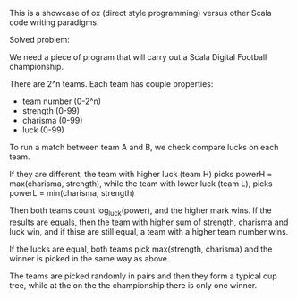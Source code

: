 This is a showcase of ox (direct style programming) versus other Scala code writing paradigms.

Solved problem:

We need a piece of program that will carry out a Scala Digital Football championship.

There are 2^n teams. Each team has couple properties:

* team number (0-2^n)
* strength (0-99)
* charisma (0-99)
* luck (0-99)

To run a match between team A and B, we check compare lucks on each team.

If they are different, the team with higher luck (team H) picks powerH = max(charisma, strength),
while the team with lower luck (team L), picks powerL = min(charisma, strength)

Then both teams count log<sub>luck</sub>(power), and the higher mark wins. 
If the results are equals, then the team with higher sum of strength, charisma and luck win, 
and if thise are still equal, a team with a higher team number wins.

If the lucks are equal, both teams pick max(strength, charisma) and the winner is picked in the same way as above.

The teams are picked randomly in pairs and then they form a typical cup tree, while at the on the the 
championship there is only one winner.